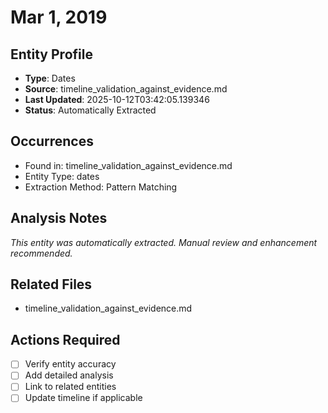 # Mar 1, 2019

## Entity Profile
- **Type**: Dates
- **Source**: timeline_validation_against_evidence.md
- **Last Updated**: 2025-10-12T03:42:05.139346
- **Status**: Automatically Extracted

## Occurrences
- Found in: timeline_validation_against_evidence.md
- Entity Type: dates
- Extraction Method: Pattern Matching

## Analysis Notes
*This entity was automatically extracted. Manual review and enhancement recommended.*

## Related Files
- timeline_validation_against_evidence.md

## Actions Required
- [ ] Verify entity accuracy
- [ ] Add detailed analysis
- [ ] Link to related entities
- [ ] Update timeline if applicable
